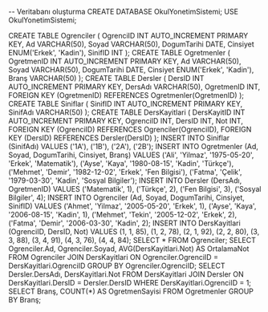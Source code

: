 -- Veritabanı oluşturma
CREATE DATABASE OkulYonetimSistemi;
USE OkulYonetimSistemi;

CREATE TABLE Ogrenciler (
    OgrenciID INT AUTO_INCREMENT PRIMARY KEY,
    Ad VARCHAR(50),
    Soyad VARCHAR(50),
    DogumTarihi DATE,
    Cinsiyet ENUM('Erkek', 'Kadin'),
    SinifID INT
);
CREATE TABLE Ogretmenler (
    OgretmenID INT AUTO_INCREMENT PRIMARY KEY,
    Ad VARCHAR(50),
    Soyad VARCHAR(50),
    DogumTarihi DATE,
    Cinsiyet ENUM('Erkek', 'Kadin'),
    Branş VARCHAR(50)
);
CREATE TABLE Dersler (
    DersID INT AUTO_INCREMENT PRIMARY KEY,
    DersAdı VARCHAR(50),
    OgretmenID INT,
    FOREIGN KEY (OgretmenID) REFERENCES Ogretmenler(OgretmenID)
);
CREATE TABLE Siniflar (
    SinifID INT AUTO_INCREMENT PRIMARY KEY,
    SinifAdı VARCHAR(50)
);
CREATE TABLE DersKayitlari (
    DersKayitID INT AUTO_INCREMENT PRIMARY KEY,
    OgrenciID INT,
    DersID INT,
    Not INT,
    FOREIGN KEY (OgrenciID) REFERENCES Ogrenciler(OgrenciID),
    FOREIGN KEY (DersID) REFERENCES Dersler(DersID)
);
INSERT INTO Siniflar (SinifAdı) VALUES ('1A'), ('1B'), ('2A'), ('2B');
INSERT INTO Ogretmenler (Ad, Soyad, DogumTarihi, Cinsiyet, Branş) VALUES 
('Ali', 'Yilmaz', '1975-05-20', 'Erkek', 'Matematik'),
('Ayse', 'Kaya', '1980-08-15', 'Kadin', 'Türkçe'),
('Mehmet', 'Demir', '1982-12-02', 'Erkek', 'Fen Bilgisi'),
('Fatma', 'Çelik', '1979-03-30', 'Kadin', 'Sosyal Bilgiler');
INSERT INTO Dersler (DersAdı, OgretmenID) VALUES 
('Matematik', 1),
('Türkçe', 2),
('Fen Bilgisi', 3),
('Sosyal Bilgiler', 4);
INSERT INTO Ogrenciler (Ad, Soyad, DogumTarihi, Cinsiyet, SinifID) VALUES 
('Ahmet', 'Yilmaz', '2005-05-20', 'Erkek', 1),
('Ayse', 'Kaya', '2006-08-15', 'Kadin', 1),
('Mehmet', 'Tekin', '2005-12-02', 'Erkek', 2),
('Fatma', 'Demir', '2006-03-30', 'Kadin', 2);
INSERT INTO DersKayitlari (OgrenciID, DersID, Not) VALUES 
(1, 1, 85),
(1, 2, 78),
(2, 1, 92),
(2, 2, 80),
(3, 3, 88),
(3, 4, 91),
(4, 3, 76),
(4, 4, 84);
SELECT * FROM Ogrenciler;
SELECT Ogrenciler.Ad, Ogrenciler.Soyad, AVG(DersKayitlari.Not) AS OrtalamaNot
FROM Ogrenciler
JOIN DersKayitlari ON Ogrenciler.OgrenciID = DersKayitlari.OgrenciID
GROUP BY Ogrenciler.OgrenciID;
SELECT Dersler.DersAdı, DersKayitlari.Not
FROM DersKayitlari
JOIN Dersler ON DersKayitlari.DersID = Dersler.DersID
WHERE DersKayitlari.OgrenciID = 1;
SELECT Branş, COUNT(*) AS OgretmenSayisi
FROM Ogretmenler
GROUP BY Branş;
